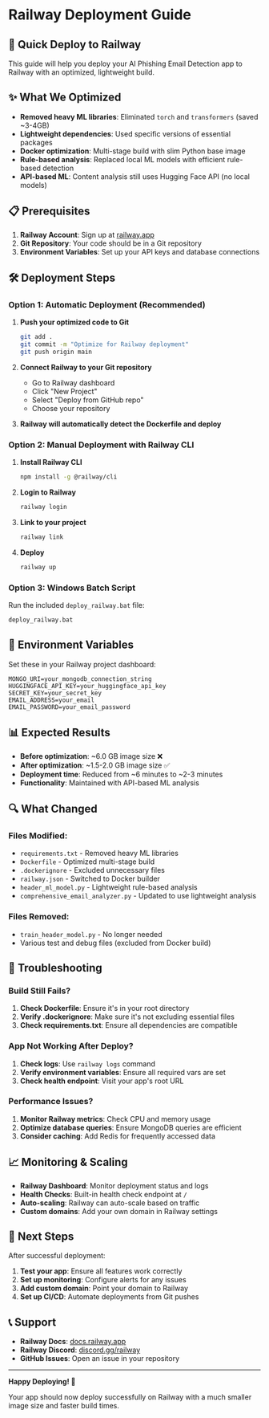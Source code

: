 # Railway Deployment Guide

## 🚀 Quick Deploy to Railway

This guide will help you deploy your AI Phishing Email Detection app to Railway with an optimized, lightweight build.

## ✨ What We Optimized

- **Removed heavy ML libraries**: Eliminated `torch` and `transformers` (saved ~3-4GB)
- **Lightweight dependencies**: Used specific versions of essential packages
- **Docker optimization**: Multi-stage build with slim Python base image
- **Rule-based analysis**: Replaced local ML models with efficient rule-based detection
- **API-based ML**: Content analysis still uses Hugging Face API (no local models)

## 📋 Prerequisites

1. **Railway Account**: Sign up at [railway.app](https://railway.app)
2. **Git Repository**: Your code should be in a Git repository
3. **Environment Variables**: Set up your API keys and database connections

## 🛠️ Deployment Steps

### Option 1: Automatic Deployment (Recommended)

1. **Push your optimized code to Git**
   ```bash
   git add .
   git commit -m "Optimize for Railway deployment"
   git push origin main
   ```

2. **Connect Railway to your Git repository**
   - Go to Railway dashboard
   - Click "New Project"
   - Select "Deploy from GitHub repo"
   - Choose your repository

3. **Railway will automatically detect the Dockerfile and deploy**

### Option 2: Manual Deployment with Railway CLI

1. **Install Railway CLI**
   ```bash
   npm install -g @railway/cli
   ```

2. **Login to Railway**
   ```bash
   railway login
   ```

3. **Link to your project**
   ```bash
   railway link
   ```

4. **Deploy**
   ```bash
   railway up
   ```

### Option 3: Windows Batch Script

Run the included `deploy_railway.bat` file:
```bash
deploy_railway.bat
```

## 🔧 Environment Variables

Set these in your Railway project dashboard:

```env
MONGO_URI=your_mongodb_connection_string
HUGGINGFACE_API_KEY=your_huggingface_api_key
SECRET_KEY=your_secret_key
EMAIL_ADDRESS=your_email
EMAIL_PASSWORD=your_email_password
```

## 📊 Expected Results

- **Before optimization**: ~6.0 GB image size ❌
- **After optimization**: ~1.5-2.0 GB image size ✅
- **Deployment time**: Reduced from ~6 minutes to ~2-3 minutes
- **Functionality**: Maintained with API-based ML analysis

## 🔍 What Changed

### Files Modified:
- `requirements.txt` - Removed heavy ML libraries
- `Dockerfile` - Optimized multi-stage build
- `.dockerignore` - Excluded unnecessary files
- `railway.json` - Switched to Docker builder
- `header_ml_model.py` - Lightweight rule-based analysis
- `comprehensive_email_analyzer.py` - Updated to use lightweight analysis

### Files Removed:
- `train_header_model.py` - No longer needed
- Various test and debug files (excluded from Docker build)

## 🚨 Troubleshooting

### Build Still Fails?
1. **Check Dockerfile**: Ensure it's in your root directory
2. **Verify .dockerignore**: Make sure it's not excluding essential files
3. **Check requirements.txt**: Ensure all dependencies are compatible

### App Not Working After Deploy?
1. **Check logs**: Use `railway logs` command
2. **Verify environment variables**: Ensure all required vars are set
3. **Check health endpoint**: Visit your app's root URL

### Performance Issues?
1. **Monitor Railway metrics**: Check CPU and memory usage
2. **Optimize database queries**: Ensure MongoDB queries are efficient
3. **Consider caching**: Add Redis for frequently accessed data

## 📈 Monitoring & Scaling

- **Railway Dashboard**: Monitor deployment status and logs
- **Health Checks**: Built-in health check endpoint at `/`
- **Auto-scaling**: Railway can auto-scale based on traffic
- **Custom domains**: Add your own domain in Railway settings

## 🎯 Next Steps

After successful deployment:

1. **Test your app**: Ensure all features work correctly
2. **Set up monitoring**: Configure alerts for any issues
3. **Add custom domain**: Point your domain to Railway
4. **Set up CI/CD**: Automate deployments from Git pushes

## 📞 Support

- **Railway Docs**: [docs.railway.app](https://docs.railway.app)
- **Railway Discord**: [discord.gg/railway](https://discord.gg/railway)
- **GitHub Issues**: Open an issue in your repository

---

**Happy Deploying! 🚀**

Your app should now deploy successfully on Railway with a much smaller image size and faster build times.
